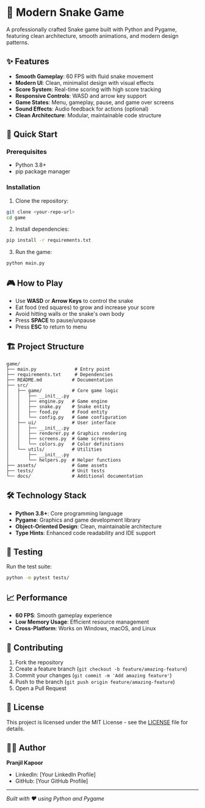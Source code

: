 # 🐍 Modern Snake Game

A professionally crafted Snake game built with Python and Pygame, featuring clean architecture, smooth animations, and modern design patterns.

## ✨ Features

- **Smooth Gameplay**: 60 FPS with fluid snake movement
- **Modern UI**: Clean, minimalist design with visual effects
- **Score System**: Real-time scoring with high score tracking
- **Responsive Controls**: WASD and arrow key support
- **Game States**: Menu, gameplay, pause, and game over screens
- **Sound Effects**: Audio feedback for actions (optional)
- **Clean Architecture**: Modular, maintainable code structure

## 🚀 Quick Start

### Prerequisites
- Python 3.8+
- pip package manager

### Installation

1. Clone the repository:
```bash
git clone <your-repo-url>
cd game
```

2. Install dependencies:
```bash
pip install -r requirements.txt
```

3. Run the game:
```bash
python main.py
```

## 🎮 How to Play

- Use **WASD** or **Arrow Keys** to control the snake
- Eat food (red squares) to grow and increase your score
- Avoid hitting walls or the snake's own body
- Press **SPACE** to pause/unpause
- Press **ESC** to return to menu

## 🏗️ Project Structure

```
game/
├── main.py              # Entry point
├── requirements.txt     # Dependencies
├── README.md           # Documentation
├── src/
│   ├── game/           # Core game logic
│   │   ├── __init__.py
│   │   ├── engine.py   # Game engine
│   │   ├── snake.py    # Snake entity
│   │   ├── food.py     # Food entity
│   │   └── config.py   # Game configuration
│   ├── ui/             # User interface
│   │   ├── __init__.py
│   │   ├── renderer.py # Graphics rendering
│   │   ├── screens.py  # Game screens
│   │   └── colors.py   # Color definitions
│   └── utils/          # Utilities
│       ├── __init__.py
│       └── helpers.py  # Helper functions
├── assets/             # Game assets
├── tests/              # Unit tests
└── docs/               # Additional documentation
```

## 🛠️ Technology Stack

- **Python 3.8+**: Core programming language
- **Pygame**: Graphics and game development library
- **Object-Oriented Design**: Clean, maintainable architecture
- **Type Hints**: Enhanced code readability and IDE support

## 🧪 Testing

Run the test suite:
```bash
python -m pytest tests/
```

## 📈 Performance

- **60 FPS**: Smooth gameplay experience
- **Low Memory Usage**: Efficient resource management
- **Cross-Platform**: Works on Windows, macOS, and Linux

## 🤝 Contributing

1. Fork the repository
2. Create a feature branch (`git checkout -b feature/amazing-feature`)
3. Commit your changes (`git commit -m 'Add amazing feature'`)
4. Push to the branch (`git push origin feature/amazing-feature`)
5. Open a Pull Request

## 📄 License

This project is licensed under the MIT License - see the [LICENSE](LICENSE) file for details.

## 👨‍💻 Author

**Pranjil Kapoor**
- LinkedIn: [Your LinkedIn Profile]
- GitHub: [Your GitHub Profile]

---
*Built with ❤️ using Python and Pygame*
